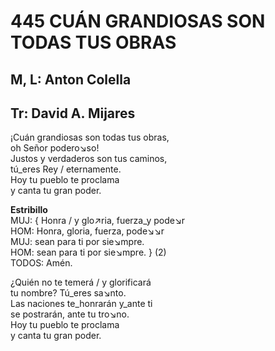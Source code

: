 # 445 CUÁN GRANDIOSAS SON TODAS TUS OBRAS

## M, L: Anton Colella
## Tr: David A. Mijares

¡Cuán grandiosas son todas tus obras,  
oh Señor podero↘so!  
Justos y verdaderos son tus caminos,  
tú_eres Rey / eternamente.  
Hoy tu pueblo te proclama  
y canta tu gran poder.  

**Estribillo**  
MUJ: { Honra / y glo↗ria, fuerza_y pode↘r  
HOM: Honra, gloria, fuerza, pode↘↘r  
MUJ: sean para ti por sie↘mpre.  
HOM: sean para ti por sie↘mpre. } (2)  
TODOS: Amén.  

¿Quién no te temerá / y glorificará  
tu nombre? Tú_eres sa↘nto.  
Las naciones te_honrarán y_ante ti  
se postrarán, ante tu tro↘no.  
Hoy tu pueblo te proclama  
y canta tu gran poder.  


